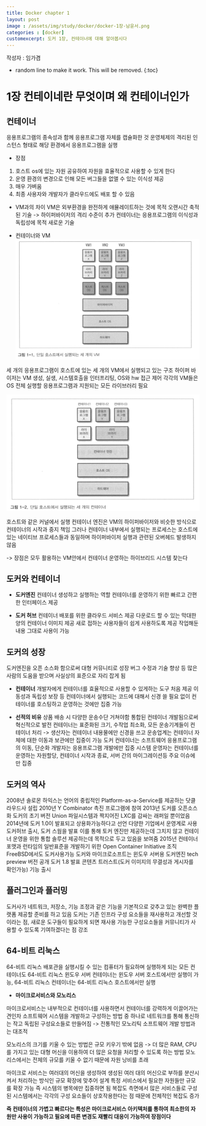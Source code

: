 ```yaml
---
title: Docker chapter 1
layout: post
image : /assets/img/study/docker/docker-1장-남윤서.png
categories : [docker]
customexcerpt: 도커 1장, 컨테이너에 대해 알아봅시다
---
```



<span class = "alert g">작성자 : 임가겸</span>


<!-- 아래 2줄은 목차를 나타내기 위한 심볼이니 건들지 말아 주세요 -->
* random line to make it work. This will be removed.
{:toc}


# 1장 컨테이네란 무엇이며 왜 컨테이너인가

## 컨테이너 
응용프로그램의 종속성과 함께 응용프로그램 자체를 캡슐화한 것 
운영체제의 격리된 인스턴스 형태로 해당 환경에서 응용프로그램을 실행 

- 장점
1. 호스트 os에 있는 자원 공유하여 자원을 효율적으로 사용할 수 있게 한다
2. 운영 환경의 변경으로 인해 모든 버그들을 없앨 수 있는 이식성 제공
3. 매우 가벼움
4. 최종 사용자와 개발자가 클라우드에도 배포 할 수 있음

- VM과의 차이
 VM은 외부환경을 완전하게 애뮬레이트하는 것에 목적
 오랜시간 축적된 기술 -> 하이퍼바이저의 격리 수준이 추가
 컨테이너는 응용프로그램의 이식성과 독립성에 목적
 새로운 기술

- 컨테이너와 VM
![1](/assets/img/study/docker/docker-1장-남윤서.png)

세 개의 응용프로그램이 호스트에 있는 세 개의 VM에서 실행되고 있는 구조
하이퍼 바이저는 VM 생성, 실생, 시스템호출을 인터프리팅, OS와 hw 접근 제어 
각각의 VM들은 OS 전체 실행할 응용프로그램과 지원되는 모든 라이브러리 필요

![1](/assets/img/study/docker/docker-1장2-남윤서.png)

호스트와 같은 커널에서 실행 컨테이너 엔진은 VM의 하이퍼바이저와 비슷한 방식으로 컨테이너의 시작과 중지 책임 
그러나 컨테이너 내부에서 실행되는 프로세스는 호스트에 있는 네이티브 프로세스들과 동일하며 하이퍼바이저 실행과 관련된 오버헤드 발생하지 않음

-> 장점은 모두 활용하는 VM안에서 컨테이너 운영하는 하이브리드 시스템 찾는다



## 도커와 컨테이너

- **도커엔진** 
 컨테이너 생성하고 실행하는 역할
 컨테이너를 운영하기 위한 빠르고 간편한 인터페이스 제공

- **도커 허브**
 컨테이너 배포를 위한 클라우드 서비스 제공
 다운로드 할 수 있는 막대한 양의 컨테이너 이미지 제공
 새로 접하는 사용자들이 쉽게 사용하도록 제공
 작업해둔 내용 그대로 사용이 가능



## 도커의 성장
도커엔진을 오픈 소스화 함으로써 대형 커뮤니티로 성장
버그 수정과 기술 향상 등 많은 사람의 도움을 받으며 사실상의 표준으로 자리 잡게 됨

- **컨테이너**
 개발자에게 컨테이너를 효율적으로 사용할 수 있게하는 도구 처음 제공
 이동성과 독립성 보장 등 컨테이너에서 실행되는 코드에 대해서 신경 쓸 필요 없이 컨테이너를 호스팅하고 운영하는 것에만 집중 가능


- **선적의 비유**
 상품 배송 시 다양한 운송수단 거쳐야함 통합된 컨테이너 개발됨으로써 혁신적으로 발전
 컨테이너는 표준화된 크기, 수작업 최소화, 모든 운송기계들이 컨테이너 처리 -> 생산자는 컨테이너 내용물에만 신경을 쓰고 운송업계는 컨테이너 자체에 대한 이동과 보관에만 집중이 가능
 도커 컨테이너는 소프트웨어 응용프로그램의 이동, 단순화 개발자는 응용프로그램 개발에만 집중
 시스템 운영자는 컨테이너를 운영하는 자원할당, 컨테이너 시작과 종료, 서버 간의 마이그레이션등 주요 이슈에만 집중


## 도커의 역사
 2008년 솔로몬 하익스는 언어의 중립적인 Platform-as-a-Service를 제공하는 닷클라우드사 설립
 2010년 Y Combinator 촉진 프로그램에 참여
 2013년 도커를 오픈소스화
 도커의 초기 버전 Union 파일시스템과 짝지어진 LXC를 감싸는 래퍼일 뿐이었음
 2014년에 도커 1.0이 발표되고 상용화가능하다고 선언 다양한 기업에서 운영계로 사용 도커허브 출시, 도커 스웜을 발표 이를 통해 토커 엔진만 제공하는데 그치지 않고 컨테이너 운영을 위한 통합 솔루션 제공하는데 목적으로 두고 있음을 보여줌
 2015년 컨테이너 포맷과 런타임의 일반표준을 개발하기 위한 Open Container Initiative 조직 FreeBSD에서도 도커사용가능 도커와 마이크로소프트는 윈도우 서버용 도커엔진 tech preview 버전 공개
 도커 1.8 발표 콘텐츠 트러스트(도커 이미지의 무결성과 게시자를 확인가능) 기능 출시



## 플러그인과 플러밍

 도커사가 네트워크, 저장소, 기능 조정과 같은 기능을 기본적으로 갖추고 있는 완벽한 플랫폼 제공할 준비를 하고 있음
도커는 기존 인프라 구성 요소들을 재사용하고 개선할 것이라는 점, 새로운 도구들이 필요하게 되면 재사용 가능한 구성요소들을 커뮤니티가 사용할 수 있도록 기여하겠다는 점 강조



## 64-비트 리눅스

64-비트 리눅스 배포관을 실행시킬 수 있는 컴퓨터가 필요하며 실행하게 되는 모든 컨테이너도 64-비트 리눅스
윈도우 서버 컨테이너는 윈도우 서버 호스트에서만 실행이 가능, 64-비트 리눅스 컨테이너는 64-비트 리눅스 호스트에서만 실행



- **마이크로서비스와 모노리스**

 마이크로서비스는 내부적으로 컨테이너를 사용하면서 컨테이너를 강력하게 이끌어가는 견인차
 소프트웨어 시스템을 개발하고 구성하는 방법 중 하나로 네트워크를 통해 통신하는 작고 독립된 구성요소들로 만들어짐 
-> 전통적인 모노리틱 소프트웨어 개발 방법과는 대조적

 모노리스의 크기를 키울 수 있는 방법은 규모 키우기 밖에 없음 
 -> 더 많은 RAM, CPU를 가지고 있는 대형 머신을 이용하여 더 많은 요청을 처리할 수 있도록 하는 방법
 모노리스에서는 전체의 규모를 키울 수 없기 때문에 자원 낭비를 초래

 마이크로 서비스는 여러대의 머신을 생성하여 생성된 여러 대의 머신으로 부하를 분산시켜서 처리하는 방식인 규모 확장에 맞추어 설계 특정 서비스에서 필요한 자원들만 규모를 확장 가능 즉 시스템의 병목에만 집중하면 됨
 복잡도 측면에서 많은 서비스들로 구성된 시스템에서는 각각의 구성 요소들이 상호작용한다는 점 때문에 전체적인 복잡도 증가

**즉 컨테이너의 가볍고 빠르다는 특성은 마이크로서비스 아키텍처를 통하여 최소한의 자원만 사용이 가능하고 필요에 따른 변경도 재빨리 대응이 가능하여 장점이다**